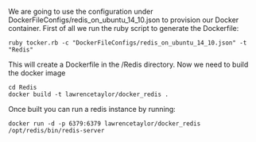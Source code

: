 We are going to use the configuration under DockerFileConfigs/redis_on_ubuntu_14_10.json to provision our Docker container.  First of all we run the ruby script to generate the Dockerfile:

	ruby tocker.rb -c "DockerFileConfigs/redis_on_ubuntu_14_10.json" -t "Redis"

This will create a Dockerfile in the /Redis directory.  Now we need to build the docker image

	cd Redis
	docker build -t lawrencetaylor/docker_redis .

Once built you can run a redis instance by running:

	docker run -d -p 6379:6379 lawrencetaylor/docker_redis /opt/redis/bin/redis-server

